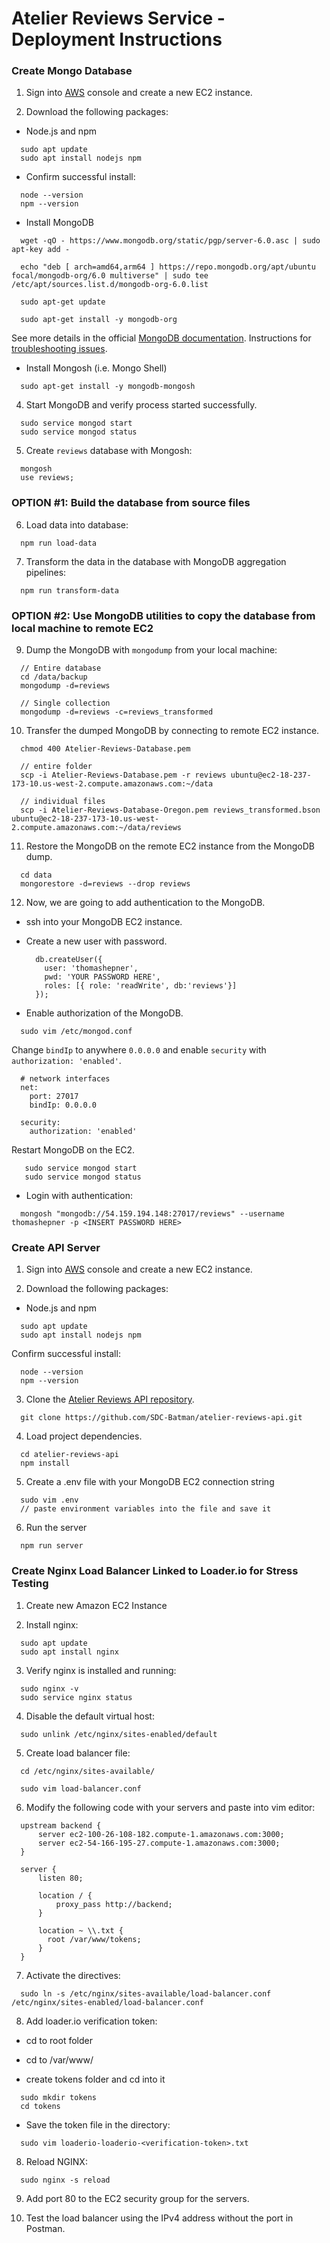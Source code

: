# Atelier Reviews Service - Deployment Instructions

### Create Mongo Database

1. Sign into [AWS](https://aws.amazon.com/) console and create a new EC2 instance.

2. Download the following packages:

- Node.js and npm
```
  sudo apt update
  sudo apt install nodejs npm
```

- Confirm successful install:
```
  node --version
  npm --version
```

- Install MongoDB
```
  wget -qO - https://www.mongodb.org/static/pgp/server-6.0.asc | sudo apt-key add -

  echo "deb [ arch=amd64,arm64 ] https://repo.mongodb.org/apt/ubuntu focal/mongodb-org/6.0 multiverse" | sudo tee /etc/apt/sources.list.d/mongodb-org-6.0.list

  sudo apt-get update

  sudo apt-get install -y mongodb-org
```
See more details in the official [MongoDB documentation](https://www.mongodb.com/docs/manual/tutorial/install-mongodb-on-ubuntu/). Instructions for [troubleshooting issues](https://www.mongodb.com/docs/manual/reference/installation-ubuntu-community-troubleshooting/).

- Install Mongosh (i.e. Mongo Shell)
```
  sudo apt-get install -y mongodb-mongosh
```

4. Start MongoDB and verify process started successfully.
```
  sudo service mongod start
  sudo service mongod status
```

5. Create `reviews` database with Mongosh:
```
  mongosh
  use reviews;
```


### OPTION #1: Build the database from source files

6. Load data into database:
  ```
    npm run load-data
  ```

7. Transform the data in the database with MongoDB aggregation pipelines:
  ```
    npm run transform-data
  ```


### OPTION #2: Use MongoDB utilities to copy the database from local machine to remote EC2

9. Dump the MongoDB with `mongodump` from your local machine:

```
  // Entire database
  cd /data/backup
  mongodump -d=reviews

  // Single collection
  mongodump -d=reviews -c=reviews_transformed
```

10. Transfer the dumped MongoDB by connecting to remote EC2 instance.
```
  chmod 400 Atelier-Reviews-Database.pem

  // entire folder
  scp -i Atelier-Reviews-Database.pem -r reviews ubuntu@ec2-18-237-173-10.us-west-2.compute.amazonaws.com:~/data

  // individual files
  scp -i Atelier-Reviews-Database-Oregon.pem reviews_transformed.bson ubuntu@ec2-18-237-173-10.us-west-2.compute.amazonaws.com:~/data/reviews
```

11. Restore the MongoDB on the remote EC2 instance from the MongoDB dump.
```
  cd data
  mongorestore -d=reviews --drop reviews
```

12. Now, we are going to add authentication to the MongoDB.

- ssh into your MongoDB EC2 instance.

- Create a new user with password.
  ```
    db.createUser({
      user: 'thomashepner',
      pwd: 'YOUR PASSWORD HERE',
      roles: [{ role: 'readWrite', db:'reviews'}]
    });

  ```

- Enable authorization of the MongoDB.
```
  sudo vim /etc/mongod.conf
```

Change `bindIp` to anywhere `0.0.0.0` and enable `security` with `authorization: 'enabled'`.
```
  # network interfaces
  net:
    port: 27017
    bindIp: 0.0.0.0

  security:
    authorization: 'enabled'
```

Restart MongoDB on the EC2.
```
   sudo service mongod start
   sudo service mongod status
```

- Login with authentication:
```
  mongosh "mongodb://54.159.194.148:27017/reviews" --username thomashepner -p <INSERT PASSWORD HERE>
```


### Create API Server

1. Sign into [AWS](https://aws.amazon.com/) console and create a new EC2 instance.

2. Download the following packages:

- Node.js and npm
```
  sudo apt update
  sudo apt install nodejs npm
```

Confirm successful install:
```
  node --version
  npm --version
```

3. Clone the [Atelier Reviews API repository](https://github.com/SDC-Batman/atelier-reviews-api.git).
```
  git clone https://github.com/SDC-Batman/atelier-reviews-api.git
```

4. Load project dependencies.
```
  cd atelier-reviews-api
  npm install
```

5. Create a .env file with your MongoDB EC2 connection string
```
  sudo vim .env
  // paste environment variables into the file and save it
```

6. Run the server
  ```
    npm run server
  ```

### Create Nginx Load Balancer Linked to Loader.io for Stress Testing

1. Create new Amazon EC2 Instance

2. Install nginx:
```
  sudo apt update
  sudo apt install nginx
```

3. Verify nginx is installed and running:
```
  sudo nginx -v
  sudo service nginx status
```

4. Disable the default virtual host:
```
  sudo unlink /etc/nginx/sites-enabled/default
```

5. Create load balancer file:
```
  cd /etc/nginx/sites-available/

  sudo vim load-balancer.conf
```

6. Modify the following code with your servers and paste into vim editor:

```
  upstream backend {
      server ec2-100-26-108-182.compute-1.amazonaws.com:3000;
      server ec2-54-166-195-27.compute-1.amazonaws.com:3000;
  }

  server {
      listen 80;

      location / {
          proxy_pass http://backend;
      }

      location ~ \\.txt {
        root /var/www/tokens;
      }
  }

```

7. Activate the directives:
```
  sudo ln -s /etc/nginx/sites-available/load-balancer.conf /etc/nginx/sites-enabled/load-balancer.conf
```

8. Add loader.io verification token:

- cd to root folder

- cd to /var/www/

- create tokens folder and cd into it
```
  sudo mkdir tokens
  cd tokens
```

- Save the token file in the directory:
```
  sudo vim loaderio-loaderio-<verification-token>.txt
```

8. Reload NGINX:
```
  sudo nginx -s reload
```

9. Add port 80 to the EC2 security group for the servers.

10. Test the load balancer using the IPv4 address without the port in Postman.

